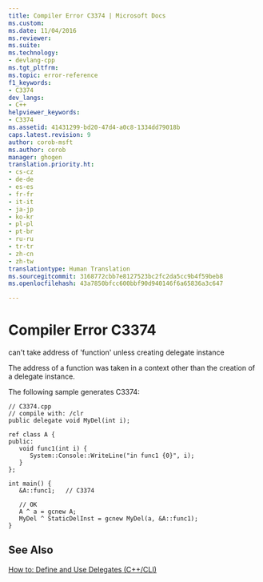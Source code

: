 ```yaml
---
title: Compiler Error C3374 | Microsoft Docs
ms.custom: 
ms.date: 11/04/2016
ms.reviewer: 
ms.suite: 
ms.technology:
- devlang-cpp
ms.tgt_pltfrm: 
ms.topic: error-reference
f1_keywords:
- C3374
dev_langs:
- C++
helpviewer_keywords:
- C3374
ms.assetid: 41431299-bd20-47d4-a0c8-1334dd79018b
caps.latest.revision: 9
author: corob-msft
ms.author: corob
manager: ghogen
translation.priority.ht:
- cs-cz
- de-de
- es-es
- fr-fr
- it-it
- ja-jp
- ko-kr
- pl-pl
- pt-br
- ru-ru
- tr-tr
- zh-cn
- zh-tw
translationtype: Human Translation
ms.sourcegitcommit: 3168772cbb7e8127523bc2fc2da5cc9b4f59beb8
ms.openlocfilehash: 43a7850bfcc600bbf90d940146f6a65836a3c647

---
```

# Compiler Error C3374
can't take address of 'function' unless creating delegate instance  
  
 The address of a function was taken in a context other than the creation of a delegate instance.  
  
 The following sample generates C3374:  
  
```  
// C3374.cpp  
// compile with: /clr  
public delegate void MyDel(int i);  
  
ref class A {  
public:  
   void func1(int i) {  
      System::Console::WriteLine("in func1 {0}", i);  
   }  
};  
  
int main() {  
   &A::func1;   // C3374  
  
   // OK  
   A ^ a = gcnew A;  
   MyDel ^ StaticDelInst = gcnew MyDel(a, &A::func1);  
}  
```  
  
## See Also  
 [How to: Define and Use Delegates (C++/CLI)](../../dotnet/how-to-define-and-use-delegates-cpp-cli.md)


<!--HONumber=Jan17_HO1-->



